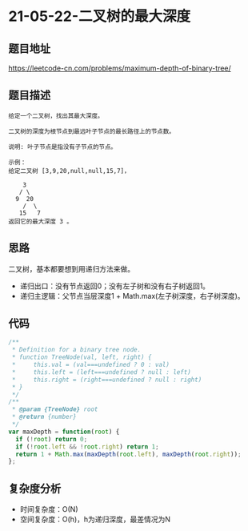 # 21-05-22-二叉树的最大深度

## 题目地址

<https://leetcode-cn.com/problems/maximum-depth-of-binary-tree/>

## 题目描述

```
给定一个二叉树，找出其最大深度。

二叉树的深度为根节点到最远叶子节点的最长路径上的节点数。

说明: 叶子节点是指没有子节点的节点。

示例：
给定二叉树 [3,9,20,null,null,15,7]，

    3
   / \
  9  20
    /  \
   15   7
返回它的最大深度 3 。
```

## 思路

二叉树，基本都要想到用递归方法来做。
+ 递归出口：没有节点返回0；没有左子树和没有右子树返回1。
+ 递归主逻辑：父节点当层深度1 + Math.max(左子树深度，右子树深度)。

## 代码

``` javascript
/**
 * Definition for a binary tree node.
 * function TreeNode(val, left, right) {
 *     this.val = (val===undefined ? 0 : val)
 *     this.left = (left===undefined ? null : left)
 *     this.right = (right===undefined ? null : right)
 * }
 */
/**
 * @param {TreeNode} root
 * @return {number}
 */
var maxDepth = function(root) {
  if (!root) return 0;
  if (!root.left && !root.right) return 1;
  return 1 + Math.max(maxDepth(root.left), maxDepth(root.right));
};
```

## 复杂度分析
+ 时间复杂度：O(N)
+ 空间复杂度：O(h)，h为递归深度，最差情况为N